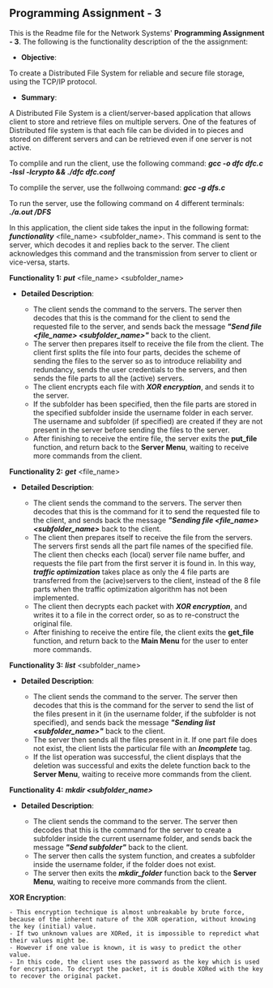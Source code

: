 
Programming Assignment  - 3
-----------------------------------------------
This is the Readme file for the Network Systems' **Programming Assignment - 3**. The following is the functionality description of the the assignment:

- **Objective**: 

To create a Distributed File System for reliable and secure file storage, using the TCP/IP protocol. 


- **Summary**: 

A Distributed File System is a client/server-based application that allows client to store
and retrieve files on multiple servers. One of the features of Distributed file system is
that each file can be divided in to pieces and stored on different servers and can be
retrieved even if one server is not active.

To complile and run the client, use the following command: __***gcc -o dfc dfc.c -lssl -lcrypto && ./dfc dfc.conf***__

To complile the server, use the follwoing command: __***gcc -g dfs.c***__

To run the server, use the following command on 4 different terminals: __***./a.out /DFS<server number> <port number>***__


In this application, the client side takes the input in the following format: ***functionality*** <file_name> <subfolder_name>.
This command is sent to the server, which decodes it and replies back to the server. The client acknowledges this command and the transmission from server to client or vice-versa, starts. 


__**Functionality 1:**__ ***put*** <file_name> <subfolder_name>

- **Detailed Description**: 

	- The client sends the command to the servers. The server then decodes that this is the command for the client to send the requested file to the server, and sends back the message ***"Send file <file_name> <subfolder_name>"*** back to the client. 
	-  The server then prepares itself to receive the file from the client. The client first splits the file into four parts, decides the scheme of sending the files to the server so as to introduce reliability and redundancy, sends the user credentials to the servers, and then sends the file parts to all the (active) servers. 
	-  The client encrypts each file with ***XOR encryption***, and sends it to the server.
	-  If the subfolder has been specified, then the file parts are stored in the specified subfolder inside the username folder in each server. The username and subfolder (if specified) are created if they are not present in the server before sending the files to the server.
	-  After finishing to receive the entire file, the server exits the ****put_file**** function, and return back to the **Server Menu**, waiting to receive more commands from the client. 

__**Functionality 2:**__ ***get*** <file_name>

- **Detailed Description**: 

	- The client sends the command to the servers. The server then decodes that this is the command for it to send the requested file to the client, and sends back the message ***"Sending file <file_name> <subfolder_name>*** back to the client. 
	-  The client then prepares itself to receive the file from the servers. The servers first sends all the part file names of the specified file. The client then checks each (local) server file name buffer, and requests the file part from the first server it is found in. In this way, ***traffic optimization*** takes place as only the 4 file parts are transferred from the (acive)servers to the client, instead of the 8 file parts when the traffic optimization algorithm has not been implemented. 
	-  The client then decrypts each packet with ***XOR encryption***, and writes it to a file in the correct order, so as to re-construct the original file.
	-  After finishing to receive the entire file, the client exits the ****get_file**** function, and return back to the **Main Menu** for the user to enter more commands. 


__**Functionality 3:**__ ***list*** <subfolder_name>

- **Detailed Description**: 

	- The client sends the command to the server. The server then decodes that this is the command for the server to send the list of the files present in it (in the username folder, if the subfolder is not specified), and sends back the message ***"Sending list <subfolder_name>"*** back to the client. 
	-  The server then sends all the files present in it. If one part file does not exist, the client lists the particular file with an ***Incomplete*** tag.
	-  If the list operation was successful, the client displays that the deletion was successful and exits the delete function back to the **Server Menu**, waiting to receive more commands from the client. 


__**Functionality 4:**__ ***mkdir <subfolder_name>***

- **Detailed Description**: 

	- The client sends the command to the server. The server then decodes that this is the command for the server to create a subfolder inside the current username folder, and sends back the message ***"Send subfolder"*** back to the client. 
	-  The server then calls the system function, and creates a subfolder inside the username folder, if the folder does not exist.
	-  The server then exits the ***mkdir_folder*** function back to the **Server Menu**, waiting to receive more commands from the client.


__**XOR Encryption**__:

    - This encryption technique is almost unbreakable by brute force, because of the inherent nature of the XOR operation, without knowing the key (initial) value. 
	- If two unknown values are XORed, it is impossible to repredict what their values might be. 
	- However if one value is known, it is wasy to predict the other value. 
	- In this code, the client uses the password as the key which is used for encryption. To decrypt the packet, it is double XORed with the key to recover the original packet. 
